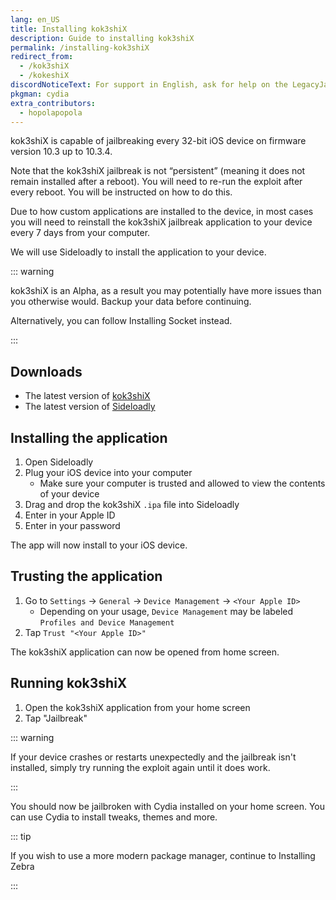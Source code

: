 ```yaml
---
lang: en_US
title: Installing kok3shiX
description: Guide to installing kok3shiX
permalink: /installing-kok3shiX
redirect_from:
  - /kok3shiX
  - /kokeshiX
discordNoticeText: For support in English, ask for help on the LegacyJailbreak [Discord Server](http://discord.legacyjailbreak.com/).
pkgman: cydia
extra_contributors:
  - hopolapopola
---
```


kok3shiX is capable of jailbreaking every 32-bit iOS device on firmware version 10.3 up to 10.3.4.

Note that the kok3shiX jailbreak is not “persistent” (meaning it does not remain installed after a reboot). You will need to re-run the exploit after every reboot. You will be instructed on how to do this.

Due to how custom applications are installed to the device, in most cases you will need to reinstall the kok3shiX jailbreak application to your device every 7 days from your computer.

We will use Sideloadly to install the application to your device.

::: warning

kok3shiX is an Alpha, as a result you may potentially have more issues than you otherwise would. Backup your data before continuing.

Alternatively, you can follow <router-link to="/installing-socket">Installing Socket</router-link> instead.

:::

## Downloads

- The latest version of [kok3shiX](https://kok3shidoll.github.io/download/kokeshi/kokeshiX_v1.0_alpha_2.ipa)
- The latest version of [Sideloadly](https://sideloadly.io/)

## Installing the application

1. Open Sideloadly
1. Plug your iOS device into your computer
    - Make sure your computer is trusted and allowed to view the contents of your device
1. Drag and drop the kok3shiX `.ipa` file into Sideloadly
1. Enter in your Apple ID
1. Enter in your password

The app will now install to your iOS device.

## Trusting the application

1. Go to `Settings` -> `General` -> `Device Management` -> `<Your Apple ID>`
    - Depending on your usage, `Device Management` may be labeled `Profiles and Device Management`
1. Tap `Trust "<Your Apple ID>"`

The kok3shiX application can now be opened from home screen.

## Running kok3shiX

1. Open the kok3shiX application from your home screen
1. Tap "Jailbreak"

::: warning

If your device crashes or restarts unexpectedly and the jailbreak isn't installed, simply try running the exploit again until it does work.

:::

You should now be jailbroken with Cydia installed on your home screen. You can use Cydia to install <router-link to="/faq/#what-are-tweaks">tweaks</router-link>, themes and more.

::: tip

If you wish to use a more modern package manager, continue to <router-link to="/installing-zebra">Installing Zebra</router-link>

:::
